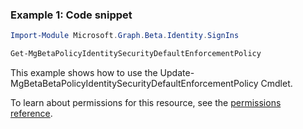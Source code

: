 ### Example 1: Code snippet

```powershellImport-Module Microsoft.Graph.Beta.Identity.SignIns

Get-MgBetaPolicyIdentitySecurityDefaultEnforcementPolicy
```
This example shows how to use the Update-MgBetaBetaPolicyIdentitySecurityDefaultEnforcementPolicy Cmdlet.
To learn about permissions for this resource, see the [permissions reference](/graph/permissions-reference).


